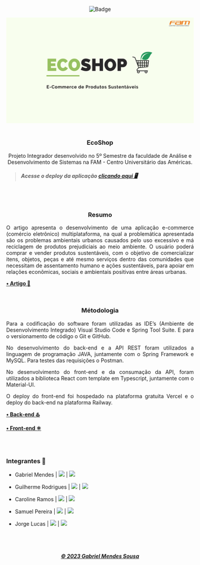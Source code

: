 <div align="center">
  
  ![Badge](https://img.shields.io/badge/STATUS-EM%20PRODUÇÃO-blue?style=for-the-badge)

</div>

<div align="center">

  <img width="1000px" src="./Documentacao/ECOSHOP.png"/>

<div>

<br>

<div align="center">

  <h3><b>EcoShop</b></h3>

  <p>Projeto Integrador desenvolvido no 5º Semestre da faculdade de Análise e Desenvolvimento de Sistemas na FAM - Centro Universitário das Américas.
  </p>

  <div align="left">
  
  > ##### Acesse o deploy da aplicação [clicando aqui 🖥️](https://projetoecoshop.vercel.app)

  </div>

</div>

<br>

#

<div align="center">

  <h3><b>Resumo</b></h3>

</div>

<div align="justify">
  O artigo apresenta o desenvolvimento de uma aplicação e-commerce (comércio eletrônico) multiplataforma, na qual a problemática apresentada são os problemas ambientais urbanos causados pelo uso excessivo e má reciclagem de produtos prejudiciais ao meio ambiente. O usuário poderá comprar e vender produtos sustentáveis, com o objetivo de comercializar itens, objetos, peças e até mesmo serviços dentro das comunidades que necessitam de assentamento humano e ações sustentáveis, para apoiar em relações econômicas, sociais e ambientais positivas entre áreas urbanas.
</div>

<div align="left">

  **[• Artigo 📝](https://github.com/Biellms/ProjetoIntegrador-EcoShop/blob/main/Documentacao/EcoShop%20Artigo.pdf)** 

</div>

<br>

<div align="center">

  <h3><b>Métodologia</b></h3>

</div>

<div align="justify">

  Para a codificação do software foram utilizadas as IDE’s (Ambiente de Desenvolvimento Integrado) Visual Studio Code e Spring Tool Suite. E para o versionamento de código o Git e GitHub. 
  
  No desenvolvimento do back-end e a API REST foram utilizados a linguagem de programação JAVA, juntamente com o Spring Framework e MySQL. Para testes das requisições o Postman.

  No desenvolvimento do front-end e da consumação da API, foram utilizados a biblioteca React com template em Typescript, juntamente com o Material-UI.

  O deploy do front-end foi hospedado na plataforma gratuita Vercel e o deploy do back-end na plataforma Railway.

</div>

<div align="left">

  **[• Back-end ♨️](https://github.com/Biellms/ProjetoIntegrador-EcoShop/tree/main/BackEnd/ecoshop)**

  **[• Front-end ⚛️](https://github.com/Biellms/ProjetoIntegrador-EcoShop/tree/main/FrontEnd/ecoshop)**

</div>

<br>

#

<div align="left">

### **Integrantes** 🤖

- Gabriel Mendes | <a href="https://www.linkedin.com/in/gabriel-mendes-0706ab1b8" target="_blank"><img src="https://img.shields.io/badge/-Linkedin-blue" target="_blank"></a> | <a href="https://github.com/Biellms" target="_blank"><img src="https://img.shields.io/badge/-Github-gray" target="_blank"></a> 

- Guilherme Rodrigues | <a href="https://www.linkedin.com/in/guilhermedev/" target="_blank"><img src="https://img.shields.io/badge/-Linkedin-blue" target="_blank"></a> | <a href="https://github.com/GuilhermeRodriguesSantos?tab=repositories" target="_blank"><img src="https://img.shields.io/badge/-Github-gray" target="_blank"></a>

- Caroline Ramos | <a href="https://www.linkedin.com/in/caroline-ramos-345654168/" target="_blank"><img src="https://img.shields.io/badge/-Linkedin-blue" target="_blank"></a> | <a href="https://github.com/Carol-Ramos" target="_blank"><img src="https://img.shields.io/badge/-Github-gray" target="_blank"></a>

- Samuel Pereira | <a href="https://www.linkedin.com/in/samuelpereirabrandao/" target="_blank"><img src="https://img.shields.io/badge/-Linkedin-blue" target="_blank"></a> | <a href="https://github.com/SamuelPereiraBrandao" target="_blank"><img src="https://img.shields.io/badge/-Github-gray" target="_blank"></a>

- Jorge Lucas | <a href="https://www.linkedin.com/in/jorge-lucas-8a6160181/" target="_blank"><img src="https://img.shields.io/badge/-Linkedin-blue" target="_blank"></a> | <a href="jorgelucastanan@gmail.com" target="_blank"><img src="https://img.shields.io/badge/-Email-gray" target="_blank"></a>

<br>

#

<div align="center">

***[© 2023 Gabriel Mendes Sousa](https://github.com/Biellms/ProjetoIntegrador-EcoShop/blob/main/LICENSE)***

</div>